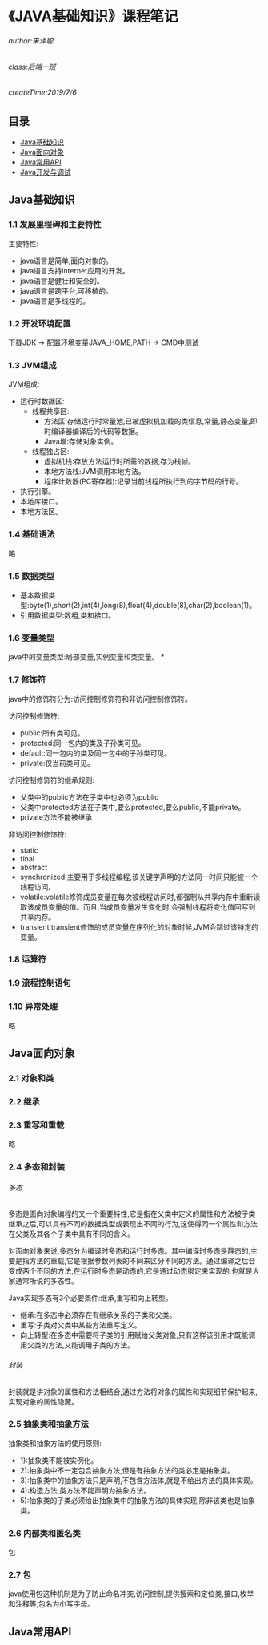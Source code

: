 # 《JAVA基础知识》课程笔记

###### author:朱泽聪

###### class:后端一班

###### createTime:2019/7/6

## 目录

* [Java基础知识](#Java基础知识)
* [Java面向对象](#Java面向对象)
* [Java常用API](#Java常用API)
* [Java开发与调试](#Java开发与调试)

## Java基础知识

### 1.1 发展里程碑和主要特性

主要特性:

* java语言是简单,面向对象的。
* java语言支持Internet应用的开发。
* java语言是健壮和安全的。
* java语言是跨平台,可移植的。
* java语言是多线程的。

### 1.2 开发环境配置

下载JDK -> 配置环境变量JAVA_HOME,PATH -> CMD中测试

### 1.3 JVM组成

JVM组成:

* 运行时数据区:
  * 线程共享区:
    * 方法区:存储运行时常量池,已被虚拟机加载的类信息,常量,静态变量,即时编译器编译后的代码等数据。
    * Java堆:存储对象实例。
  * 线程独占区:
    * 虚拟机栈:存放方法运行时所需的数据,存为栈帧。
    * 本地方法栈:JVM调用本地方法。
    * 程序计数器(PC寄存器):记录当前线程所执行到的字节码的行号。
* 执行引擎。
* 本地库接口。
* 本地方法区。

### 1.4 基础语法

略

### 1.5 数据类型

* 基本数据类型:byte(1),short(2),int(4),long(8),float(4),double(8),char(2),boolean(1)。
* 引用数据类型:数组,类和接口。

### 1.6 变量类型

java中的变量类型:局部变量,实例变量和类变量。
*
### 1.7 修饰符

java中的修饰符分为:访问控制修饰符和非访问控制修饰符。

访问控制修饰符:

* public:所有类可见。
* protected:同一包内的类及子孙类可见。
* default:同一包内的类及同一包中的子孙类可见。
* private:仅当前类可见。

访问控制修饰符的继承规则:

* 父类中的public方法在子类中也必须为public
* 父类中protected方法在子类中,要么protected,要么public,不能private。
* private方法不能被继承

非访问控制修饰符:

* static
* final
* abstract
* synchronized:主要用于多线程编程,该关键字声明的方法同一时间只能被一个线程访问。
* volatile:volatile修饰成员变量在每次被线程访问时,都强制从共享内存中重新读取该成员变量的值。而且,当成员变量发生变化时,会强制线程将变化值回写到共享内存。
* transient:transient修饰的成员变量在序列化的对象时候,JVM会跳过该特定的变量。

### 1.8 运算符

### 1.9 流程控制语句

### 1.10 异常处理

略

## Java面向对象

### 2.1 对象和类

### 2.2 继承

### 2.3 重写和重载

略

### 2.4 多态和封装

###### 多态

多态是面向对象编程的又一个重要特性,它是指在父类中定义的属性和方法被子类继承之后,可以具有不同的数据类型或表现出不同的行为,这使得同一个属性和方法在父类及其各个子类中具有不同的含义。

对面向对象来说,多态分为编译时多态和运行时多态。其中编译时多态是静态的,主要是指方法的重载,它是根据参数列表的不同来区分不同的方法。通过编译之后会变成两个不同的方法,在运行时多态是动态的,它是通过动态绑定来实现的,也就是大家通常所说的多态性。

Java实现多态有3个必要条件:继承,重写和向上转型。

* 继承:在多态中必须存在有继承关系的子类和父类。
* 重写:子类对父类中某些方法重写定义。
* 向上转型:在多态中需要将子类的引用赋给父类对象,只有这样该引用才既能调用父类的方法,又能调用子类的方法。

###### 封装

封装就是讲对象的属性和方法相结合,通过方法将对象的属性和实现细节保护起来,实现对象的属性隐藏。

### 2.5 抽象类和抽象方法

抽象类和抽象方法的使用原则:

* 1):抽象类不能被实例化。
* 2):抽象类中不一定包含抽象方法,但是有抽象方法的类必定是抽象类。
* 3):抽象类中的抽象方法只是声明,不包含方法体,就是不给出方法的具体实现。
* 4):构造方法,类方法不能声明为抽象方法。
* 5):抽象类的子类必须给出抽象类中的抽象方法的具体实现,除非该类也是抽象类。

### 2.6 内部类和匿名类

包

### 2.7 包

java使用包这种机制是为了防止命名冲突,访问控制,提供搜索和定位类,接口,枚举和注释等,包名为小写字母。

## Java常用API



